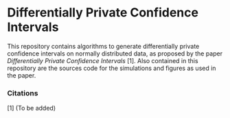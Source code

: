 # Differentially Private Confidence Intervals

This repository contains algorithms to generate differentially private confidence intervals on normally distributed data, as proposed by the paper *Differentially Private Confidence Intervals* [1]. Also contained in this repository are the sources code for the simulations and figures as used in the paper. 





### Citations
[1] (To be added)
